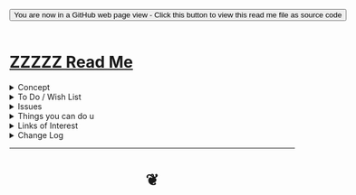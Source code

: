 
<span style=display:none; >[You are now in a GitHub source code view - click this link to view Read Me file as a web page]( https://pushme-pullyou.github.io/tootoo13/#xxxxx/README.md "View file as a web page." ) </span>

<div><input type=button class = "btn btn-secondary btn-sm" onclick=window.location.href="https://github.com/pushme-pullyou/tootoo13/blob/master/xxxxx/README.md"
value="You are now in a GitHub web page view - Click this button to view this read me file as source code" ></div>

<br>

# [ZZZZZ Read Me]( #xxxxx/README.md )

<!--
<iframe src=https://pushme-pullyou.github.io/tootoo13/xxxxx/xxxxx.html width=100% height=500px >Iframes are not viewable in GitHub source code views</iframe>
_<small>ZZZZZ</small>_

## Full Screen: [ZZZZZ]( https://pushme-pullyou.github.io/tootoo13/xxxxx/xxxxx.html )
-->


<details>

<summary>Concept</summary>


</details>
<details>

<summary>To Do / Wish List</summary>

</details>
<details>

<summary>Issues</summary>

</details>
<details>

<summary>Things you can do u</summary>

Using the Script

* Click the three bars( 'hamburger menu icon' ) to slide the menu in and out
* Click the Octocat icon to view or edit the source code on GitHub
* Click on title to reload
* Press Control-U/Command-Option-U to view the source code
* Press Control-Shift-J/Command-Option-J to see if the JavaScript console reports any errors

Enhancing the Script

* Try adding a new menu module
* Translate into another language

</details>
<details>

<summary>Links of Interest</summary>


</details>
<details>

<summary>Change Log</summary>

### XXX

* First commit

</details>

***

# <center title="hello!" ><a href=javascript:window.scrollTo(0,0); style=text-decoration:none; > ❦ </a></center>

